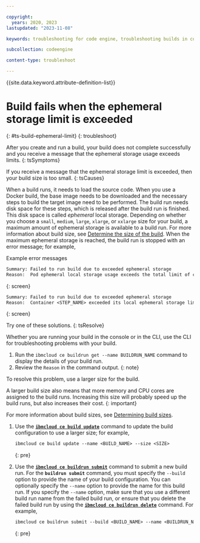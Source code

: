 ```yaml
---

copyright:
  years: 2020, 2023
lastupdated: "2023-11-08"

keywords: troubleshooting for code engine, troubleshooting builds in code engine, tips for builds in code engine, resolution of builds in code engine, builds

subcollection: codeengine

content-type: troubleshoot

---
```


{{site.data.keyword.attribute-definition-list}}

# Build fails when the ephemeral storage limit is exceeded
{: #ts-build-ephemeral-limit}
{: troubleshoot}

After you create and run a build, your build does not complete successfully and you receive a message that the ephemeral storage usage exceeds limits. 
{: tsSymptoms}

If you receive a message that the ephemeral storage limit is exceeded, then your build size is too small.
{: tsCauses}

When a build runs, it needs to load the source code. When you use a Docker build, the base image needs to be downloaded and the necessary steps to build the target image need to be performed. The build run needs disk space for these steps, which is released after the build run is finished. This disk space is called *ephemeral* local storage. Depending on whether you choose a `small`, `medium`, `large`, `xlarge`, or `xxlarge` size for your build, a maximum amount of ephemeral storage is available to a build run. For more information about build size, see [Determine the size of the build](/docs/codeengine?topic=codeengine-plan-build#build-size). When the maximum ephemeral storage is reached, the build run is stopped with an error message; for example,

Example error messages 

```txt
Summary: Failed to run build due to exceeded ephemeral storage
Reason:  Pod ephemeral local storage usage exceeds the total limit of containers <AMOUNT>.
```
{: screen}

```txt
Summary: Failed to run build due to exceeded ephemeral storage
Reason:  Container <STEP_NAME> exceeded its local ephemeral storage limit <AMOUNT>.
```
{: screen}

Try one of these solutions.
{: tsResolve}

Whether you are running your build in the console or in the CLI, use the CLI for troubleshooting problems with your build.
1. Run the `ibmcloud ce buildrun get --name BUILDRUN_NAME` command to display the details of your build run.
2. Review the `Reason` in the command output.
{: note}  

To resolve this problem, use a larger size for the build. 

A larger build size also means that more memory and CPU cores are assigned to the build runs. Increasing this size will probably speed up the build runs, but also increases their cost.
{: important}

For more information about build sizes, see [Determining build sizes](/docs/codeengine?topic=codeengine-plan-build#build-size).

1. Use the [**`ibmcloud ce build update`**](/docs/codeengine?topic=codeengine-cli#cli-build-update) command to update the build configuration to use a larger size; for example,

    ```txt
    ibmcloud ce build update --name <BUILD_NAME> --size <SIZE>
    ```
    {: pre}

2. Use the [**`ibmcloud ce buildrun submit`**](/docs/codeengine?topic=codeengine-cli#cli-buildrun-submit) command to submit a new build run. For the **`buildrun submit`** command, you must specify the `--build` option to provide the name of your build configuration. You can optionally specify the `--name` option to provide the name for this build run. If you specify the `--name` option, make sure that you use a different build run name from the failed build run, or ensure that you delete the failed build run by using the [**`ibmcloud ce buildrun delete`**](/docs/codeengine?topic=codeengine-cli#cli-buildrun-delete) command. For example,

    ```txt
    ibmcloud ce buildrun submit --build <BUILD_NAME> --name <BUILDRUN_NAME>
    ```
    {: pre}




